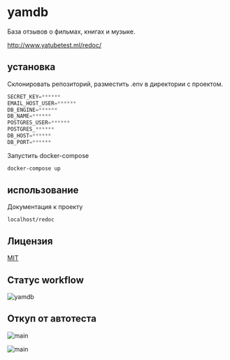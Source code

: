 # yamdb

База отзывов о фильмах, книгах и музыке.

http://www.yatubetest.ml/redoc/

## установка

Склонировать репозиторий, разместить .env в директории с проектом.

```python
SECRET_KEY=******
EMAIL_HOST_USER=******
DB_ENGINE=******
DB_NAME=******
POSTGRES_USER=******
POSTGRES_******
DB_HOST=******
DB_PORT=******
```

Запустить docker-compose

```bash
docker-compose up
```

## использование

Документация к проекту
```
localhost/redoc
```

## Лицензия
[MIT](https://choosealicense.com/licenses/mit/)

## Статус workflow

![yamdb](https://github.com/dmitriibogomolov/yamdb_final/workflows/yamdb_final%20workflow/badge.svg?branch=master)

## Откуп от автотеста

![main](https://github.com/dmitriibogomolov/yamdb_final/workflows/main/badge.svg)

![main](https://github.com/dmitriibogomolov/yamdb_final/actions/workflows/main/badge.svg)